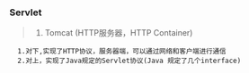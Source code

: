 ### Servlet

> 1. Tomcat (HTTP服务器，HTTP Container)
      
      1.对下,实现了HTTP协议，服务器端，可以通过网络和客户端进行通信
      2.对上，实现了Java规定的Servlet协议(Java 规定了几个interface)



















